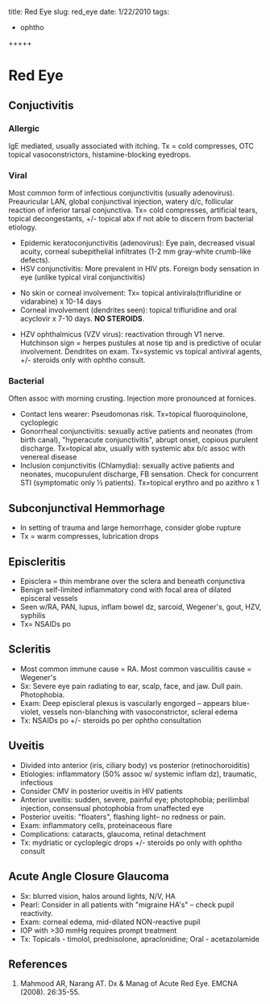 title: Red Eye
slug: red_eye
date: 1/22/2010
tags:
 - ophtho

+++++

# Red Eye

## Conjuctivitis
### Allergic
IgE mediated, usually associated with itching. Tx = cold compresses, OTC
topical vasoconstrictors, histamine-blocking eyedrops.

### Viral
Most common form of infectious conjunctivitis (usually adenovirus).
Preauricular LAN, global conjunctival injection, watery d/c, follicular reaction of inferior tarsal conjunctiva. Tx= cold compresses, artificial tears, topical decongestants, +/- topical abx if not able to discern from bacterial etiology.

* Epidemic keratoconjunctivitis (adenovirus): Eye pain, decreased visual
acuity, corneal subepithelial infiltrates (1-2 mm gray-white crumb-like defects). 
* HSV conjunctivitis: More prevalent in HIV pts. Foreign body sensation in eye
(unlike typical viral conjunctivitis)
- No skin or corneal involvement: Tx= topical antivirals(trifluridine or
vidarabine) x 10-14 days
- Corneal involvement (dendrites seen): topical trifluridine and oral
acyclovir x 7-10 days. **NO STEROIDS**. 
* HZV ophthalmicus (VZV virus): reactivation through V1 nerve. Hutchinson
sign = herpes pustules at nose tip and is predictive of ocular involvement. Dendrites on exam. Tx=systemic vs topical antiviral agents, +/- steroids only with ophtho consult.

### Bacterial
Often assoc with morning crusting. Injection more pronounced at fornices. 

* Contact lens wearer: Pseudomonas risk. Tx=topical fluoroquinolone, cycloplegic
* Gonorrheal conjunctivitis: sexually active patients and neonates (from birth canal), "hyperacute conjunctivitis", abrupt onset, copious purulent discharge. Tx=topical abx, usually with systemic abx b/c assoc with venereal disease
* Inclusion conjunctivitis (Chlamydia): sexually active patients and neonates, mucopurulent discharge, FB sensation. Check for concurrent STI (symptomatic only 1⁄2 patients). Tx=topical erythro and po azithro x 1


## Subconjunctival Hemmorhage

* In setting of trauma and large hemorrhage, consider globe rupture
* Tx = warm compresses, lubrication drops

## Episcleritis

* Episclera = thin membrane over the sclera and beneath conjunctiva
* Benign self-limited inflammatory cond with focal area of dilated episceral vessels 
* Seen w/RA, PAN, lupus, inflam bowel dz, sarcoid, Wegener's, gout, HZV, syphilis 
* Tx= NSAIDs po

## Scleritis 
* Most common immune cause = RA. Most common vascuilitis cause = Wegener's 
* Sx: Severe eye pain radiating to ear, scalp, face, and jaw. Dull pain. Photophobia. 
* Exam: Deep episcleral plexus is vascularly engorged – appears blue-violet,
vessels non-blanching with vasoconstrictor, scleral edema 
* Tx: NSAIDs po +/- steroids po per ophtho consultation

## Uveitis

* Divided into anterior (iris, ciliary body) vs posterior (retinochoroiditis)
* Etiologies: inflammatory (50% assoc w/ systemic inflam dz), traumatic, infectious 
* Consider CMV in posterior uveitis in HIV patients
* Anterior uveitis: sudden, severe, painful eye; photophobia; perilimbal injection, consensual photophobia from unaffected eye
* Posterior uveitis: "floaters", flashing light– no redness or pain.
* Exam: inflammatory cells, proteinaceous flare
* Complications: cataracts, glaucoma, retinal detachment
* Tx: mydriatic or cycloplegic drops +/- steroids po only with ophtho consult

## Acute Angle Closure Glaucoma

* Sx: blurred vision, halos around lights, N/V, HA
* Pearl: Consider in all patients with "migraine HA's" – check pupil reactivity.
* Exam: corneal edema, mid-dilated NON-reactive pupil
* IOP with >30 mmHg requires prompt treatment
* Tx: Topicals - timolol, prednisolone, apraclonidine; Oral - acetazolamide

## References
1. Mahmood AR, Narang AT. Dx & Manag of Acute Red Eye. EMCNA (2008). 26:35-55.